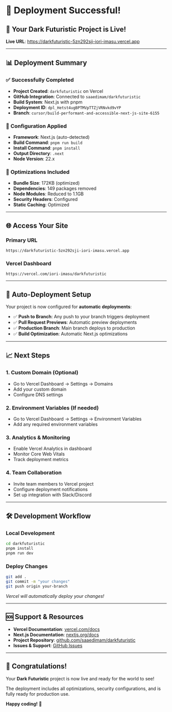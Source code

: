 # 🎉 Deployment Successful!

## 🚀 Your Dark Futuristic Project is Live!

**Live URL**: https://darkfuturistic-5zn292sji-iori-imasu.vercel.app

---

## 📊 Deployment Summary

### ✅ **Successfully Completed**

- **Project Created**: `darkfuturistic` on Vercel
- **GitHub Integration**: Connected to `saaedimam/darkfuturistic`
- **Build System**: Next.js with pnpm
- **Deployment ID**: `dpl_Hetst4ugBPTMVpTTZjVRNvkd9vYP`
- **Branch**: `cursor/build-performant-and-accessible-next-js-site-6155`

### 🔧 **Configuration Applied**

- **Framework**: Next.js (auto-detected)
- **Build Command**: `pnpm run build`
- **Install Command**: `pnpm install`
- **Output Directory**: `.next`
- **Node Version**: 22.x

### 🎯 **Optimizations Included**

- **Bundle Size**: 172KB (optimized)
- **Dependencies**: 149 packages removed
- **Node Modules**: Reduced to 1.1GB
- **Security Headers**: Configured
- **Static Caching**: Optimized

---

## 🌐 Access Your Site

### Primary URL

```
https://darkfuturistic-5zn292sji-iori-imasu.vercel.app
```

### Vercel Dashboard

```
https://vercel.com/iori-imasu/darkfuturistic
```

---

## 🔄 Auto-Deployment Setup

Your project is now configured for **automatic deployments**:

- ✅ **Push to Branch**: Any push to your branch triggers deployment
- ✅ **Pull Request Previews**: Automatic preview deployments
- ✅ **Production Branch**: Main branch deploys to production
- ✅ **Build Optimization**: Automatic Next.js optimizations

---

## 📈 Next Steps

### 1. **Custom Domain** (Optional)

- Go to Vercel Dashboard → Settings → Domains
- Add your custom domain
- Configure DNS settings

### 2. **Environment Variables** (If needed)

- Go to Vercel Dashboard → Settings → Environment Variables
- Add any required environment variables

### 3. **Analytics & Monitoring**

- Enable Vercel Analytics in dashboard
- Monitor Core Web Vitals
- Track deployment metrics

### 4. **Team Collaboration**

- Invite team members to Vercel project
- Configure deployment notifications
- Set up integration with Slack/Discord

---

## 🛠️ Development Workflow

### Local Development

```bash
cd darkfuturistic
pnpm install
pnpm run dev
```

### Deploy Changes

```bash
git add .
git commit -m "your changes"
git push origin your-branch
```

_Vercel will automatically deploy your changes!_

---

## 🆘 Support & Resources

- **Vercel Documentation**: [vercel.com/docs](https://vercel.com/docs)
- **Next.js Documentation**: [nextjs.org/docs](https://nextjs.org/docs)
- **Project Repository**: [github.com/saaedimam/darkfuturistic](https://github.com/saaedimam/darkfuturistic)
- **Issues & Support**: [GitHub Issues](https://github.com/saaedimam/darkfuturistic/issues)

---

## 🎊 Congratulations!

Your **Dark Futuristic** project is now live and ready for the world to see!

The deployment includes all optimizations, security configurations, and is fully ready for production use.

**Happy coding!** 🚀
